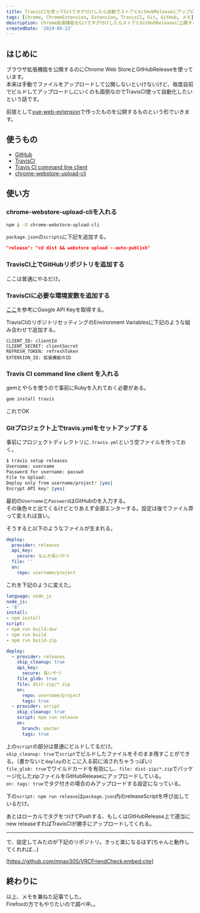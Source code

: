 ```yaml
---
title: TravisCIを使ってGitでタグ付けしたら自動でストアとGitHubReleaseにアップロードする
tags: [Chrome, ChromeExtension, Extension, TravisCI, Git, GitHub, メモ]
description: Chrome拡張機能をGitでタグ付けしたらストアとGitHubReleaseに公開する話です
createdDate: '2019-05-22'
---
```


## はじめに

ブラウザ拡張機能を公開するのにChrome Web StoreとGitHubReleaseを使っています。  
本来は手動でファイルをアップロードして公開しないといけないけど、毎度自前でビルドしてアップロードしにいくのも面倒なのでTravisCI使って自動化したいという話です。

前提として[vue-web-extension](https://github.com/Kocal/vue-web-extension)で作ったものを公開するものという形でいきます。

## 使うもの

- [GitHub](https://github.com/)
- [TravisCI](https://travis-ci.org/)
- [Travis CI command line client](https://github.com/travis-ci/travis.rb)
- [chrome-webstore-upload-cli](https://github.com/DrewML/chrome-webstore-upload-cli)

## 使い方

### chrome-webstore-upload-cliを入れる

```sh
npm i -D chrome-webstore-upload-cli
```

`package.json`の`scripts`に下記を追加する。

```json
"release": "cd dist && webstore upload --auto-publish"
```

### TravisCI上でGitHubリポジトリを追加する

ここは普通にやるだけ。

### TravisCIに必要な環境変数を追加する

[ここ](https://github.com/DrewML/chrome-webstore-upload/blob/master/How%20to%20generate%20Google%20API%20keys.md)を参考にGoogle API Keyを取得する。

TravisCIのリポジトリセッティングのEnvironment Variablesに下記のような組み合わせで追加する。

```text
CLIENT_ID: clientId
CLIENT_SECRET: clientSecret
REFRESH_TOKEN: refreshToken
EXTENSION_ID: 拡張機能のID
```

### Travis CI command line client を入れる

gemとやらを使うので事前にRubyを入れておく必要がある。

```sh
gem install travis
```

これでOK

### Gitプロジェクト上でtravis.ymlをセットアップする

事前にプロジェクトディレクトリに`.travis.yml`という空ファイルを作っておく。

```sh
$ travis setup releases
Username: username
Password for username: passwd
File to Upload:
Deploy only from username/project? |yes|
Encrypt API key? |yes|
```

最初の`Username`と`Password`はGitHubのを入力する。  
その後色々と出てくるけどとりあえず全部エンターする。設定は後でファイル弄って変えれば良い。

そうすると以下のようなファイルが生まれる。

```yaml
deploy:
  provider: releases
  api_key:
    secure: なんか長いやつ
  file: ''
  on:
    repo: username/project
```

これを下記のように変えた。

```yaml
language: node_js
node_js:
- '8'
install:
- npm install
script:
- npm run build:dev
- npm run build
- npm run build-zip

deploy:
  - provider: releases
    skip_cleanup: true
    api_key:
      secure: 長いやつ
    file_glob: true
    file: dist-zip/*.zip
    on:
      repo: username/project
      tags: true
  - provider: script
    skip_cleanup: true
    script: npm run release
    on:
      branch: master
      tags: true
```

上の`script`の部分は普通にビルドしてるだけ。  
`skip_cleanup: true`で`script`でビルドしたファイルをそのまま残すことができる。（書かないと`deploy`のとこに入る前に消されちゃうっぽい）  
`file_glob: true`でワイルドカードを有効にし、`file: dist-zip/*.zip`でパッケージ化したzipファイルをGitHubReleaseにアップロードしている。  
`on: tags: true`でタグ付きの場合のみアップロードする設定になっている。

下の`script: npm run release`は`package.json`内のreleaseScriptを呼び出しているだけ。

あとはローカルでタグをつけてPushする、もしくはGitHubRelease上で適当にnew releaseすればTravisCIが勝手にアップロードしてくれる。

---
で、設定してみたのが下記のリポジトリ。きっと楽になるはず(ちゃんと動作してくれれば…)

[https://github.com/mnao305/VRCFriendCheck:embed:cite]

## 終わりに

以上、メモを兼ねた記事でした。  
Firefoxの方でもやりたいので調べ中。。
